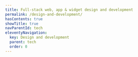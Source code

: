 ```yaml
---
title: Full-stack web, app & widget design and development
permalink: /design-and-development/
hasContents: true
showTitle: true
navParentId: tech
eleventyNavigation:
  key: Design and development
  parent: tech
  order: 0
---
```

 